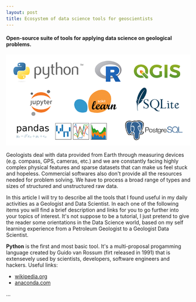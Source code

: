 ```yaml
---
layout: post
title: Ecosystem of data science tools for geoscientists
---
```

#### Open-source suite of tools for applying data science on geological problems.

![Ecosystem of tools](https://raw.githubusercontent.com/gcmatos/gcmatos.github.io/master/images/Intro.png)

Geologists deal with data provided from Earth through measuring devices (e.g. compass, GPS, cameras, etc.) and we are constantly facing highly complex physical features and sparse datasets that can make us feel stuck and hopeless. Commercial softwares also don't provide all the resources needed for problem solving. We have to process a broad range of types and sizes of structured and unstructured raw data. 

In this article I will try to describe all the tools that I found useful in my daily activities as a Geologist and Data Scientist. In each one of the following items you will find a brief description and links for you to go further into your topics of interest. It's not suppose to be a tutorial, I just pretend to give the reader some orientations in the Data Science world, based on my self learning experience from a Petroleum Geologist to a Geologist Data Scientist.

**Python** is the first and most basic tool. It's a multi-proposal progamming language created by Guido van Rossum (firt released in 1991) that is extensevely used by scientists, developers, software engineers and hackers.
Useful links: 
- [wikipedia.org](https://en.wikipedia.org/wiki/Python_(programming_language))
- [anaconda.com](https://www.anaconda.com/)

...
